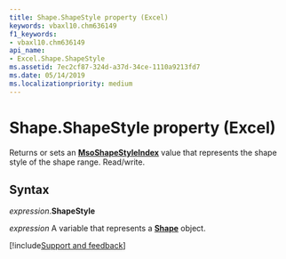 ```yaml
---
title: Shape.ShapeStyle property (Excel)
keywords: vbaxl10.chm636149
f1_keywords:
- vbaxl10.chm636149
api_name:
- Excel.Shape.ShapeStyle
ms.assetid: 7ec2cf87-324d-a37d-34ce-1110a9213fd7
ms.date: 05/14/2019
ms.localizationpriority: medium
---
```



# Shape.ShapeStyle property (Excel)

Returns or sets an **[MsoShapeStyleIndex](Office.MsoShapeStyleIndex.md)** value that represents the shape style of the shape range. Read/write.


## Syntax

_expression_.**ShapeStyle**

_expression_ A variable that represents a **[Shape](Excel.Shape.md)** object.




[!include[Support and feedback](~/includes/feedback-boilerplate.md)]